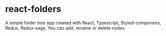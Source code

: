 # react-folders
<p>
  A simple folder tree app created with React, Typescript, Styled-componens, Redux, Redux-saga. 
  You can add, rename or delete nodes.
</p>
